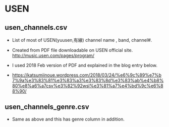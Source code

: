 # USEN

## usen_channels.csv

* List of most of USEN(yuusen,有線) channel name  , band, channel#.
* Created from PDF file downloadable on USEN official site.  http://music.usen.com/pages/program/

* I used 2018 Feb version of PDF and explained in the blog entry below.
* https://katsumiinoue.wordpress.com/2018/03/24/%e6%9c%89%e7%b7%9a%e3%83%81%e3%83%a3%e3%83%8d%e3%83%ab%e4%b8%80%e8%a6%a7csv%e3%82%92wsl%e3%81%a7%e4%bd%9c%e6%88%90/


## usen_channels_genre.csv

* Same as above and this has genre column in addition.
